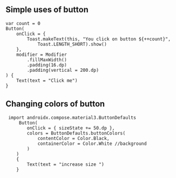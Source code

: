 ## Simple uses of button

	var count = 0  
	Button(  
	    onClick = {  
	        Toast.makeText(this, "You click on button ${++count}",  
	            Toast.LENGTH_SHORT).show()  
	    },  
	    modifier = Modifier  
	        .fillMaxWidth()  
	        .padding(16.dp)  
	        .padding(vertical = 200.dp)  
	) {  
	    Text(text = "Click me")  
	}




## Changing colors of button

	 import androidx.compose.material3.ButtonDefaults
		 Button(  
		    onClick = { sizeState += 50.dp },  
		    colors = ButtonDefaults.buttonColors(  
		        contentColor = Color.Black,  
		        containerColor = Color.White //background  
		    )   
		)  
		{  
		    Text(text = "increase size ")  
		}